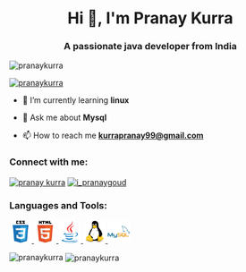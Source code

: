 <h1 align="center">Hi 👋, I'm Pranay Kurra</h1>
<h3 align="center">A passionate java developer from India</h3>

<p align="left"> <img src="https://komarev.com/ghpvc/?username=pranaykurra&label=Profile%20views&color=0e75b6&style=flat" alt="pranaykurra" /> </p>

<p align="left"> <a href="https://github.com/ryo-ma/github-profile-trophy"><img src="https://github-profile-trophy.vercel.app/?username=pranaykurra" alt="pranaykurra" /></a> </p>

- 🌱 I’m currently learning **linux**

- 💬 Ask me about **Mysql**

- 📫 How to reach me **kurrapranay99@gmail.com**

<h3 align="left">Connect with me:</h3>
<p align="left">
<a href="https://linkedin.com/in/pranay kurra" target="blank"><img align="center" src="https://raw.githubusercontent.com/rahuldkjain/github-profile-readme-generator/master/src/images/icons/Social/linked-in-alt.svg" alt="pranay kurra" height="30" width="40" /></a>
<a href="https://instagram.com/i_pranaygoud" target="blank"><img align="center" src="https://raw.githubusercontent.com/rahuldkjain/github-profile-readme-generator/master/src/images/icons/Social/instagram.svg" alt="i_pranaygoud" height="30" width="40" /></a>
</p>

<h3 align="left">Languages and Tools:</h3>
<p align="left"> <a href="https://www.w3schools.com/css/" target="_blank" rel="noreferrer"> <img src="https://raw.githubusercontent.com/devicons/devicon/master/icons/css3/css3-original-wordmark.svg" alt="css3" width="40" height="40"/> </a> <a href="https://www.w3.org/html/" target="_blank" rel="noreferrer"> <img src="https://raw.githubusercontent.com/devicons/devicon/master/icons/html5/html5-original-wordmark.svg" alt="html5" width="40" height="40"/> </a> <a href="https://www.java.com" target="_blank" rel="noreferrer"> <img src="https://raw.githubusercontent.com/devicons/devicon/master/icons/java/java-original.svg" alt="java" width="40" height="40"/> </a> <a href="https://www.linux.org/" target="_blank" rel="noreferrer"> <img src="https://raw.githubusercontent.com/devicons/devicon/master/icons/linux/linux-original.svg" alt="linux" width="40" height="40"/> </a> <a href="https://www.mysql.com/" target="_blank" rel="noreferrer"> <img src="https://raw.githubusercontent.com/devicons/devicon/master/icons/mysql/mysql-original-wordmark.svg" alt="mysql" width="40" height="40"/> </a> </p>

<p><img align="left" src="https://github-readme-stats.vercel.app/api/top-langs?username=pranaykurra&show_icons=true&locale=en&layout=compact" alt="pranaykurra" /></p>

<p>&nbsp;<img align="center" src="https://github-readme-stats.vercel.app/api?username=pranaykurra&show_icons=true&locale=en" alt="pranaykurra" /></p>

